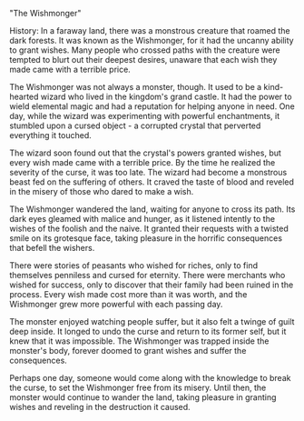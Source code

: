 "The Wishmonger"

History:
In a faraway land, there was a monstrous creature that roamed the dark forests. It was known as the Wishmonger, for it had the uncanny ability to grant wishes. Many people who crossed paths with the creature were tempted to blurt out their deepest desires, unaware that each wish they made came with a terrible price.

The Wishmonger was not always a monster, though. It used to be a kind-hearted wizard who lived in the kingdom's grand castle. It had the power to wield elemental magic and had a reputation for helping anyone in need. One day, while the wizard was experimenting with powerful enchantments, it stumbled upon a cursed object - a corrupted crystal that perverted everything it touched.

The wizard soon found out that the crystal's powers granted wishes, but every wish made came with a terrible price. By the time he realized the severity of the curse, it was too late. The wizard had become a monstrous beast fed on the suffering of others. It craved the taste of blood and reveled in the misery of those who dared to make a wish.

The Wishmonger wandered the land, waiting for anyone to cross its path. Its dark eyes gleamed with malice and hunger, as it listened intently to the wishes of the foolish and the naive. It granted their requests with a twisted smile on its grotesque face, taking pleasure in the horrific consequences that befell the wishers.

There were stories of peasants who wished for riches, only to find themselves penniless and cursed for eternity. There were merchants who wished for success, only to discover that their family had been ruined in the process. Every wish made cost more than it was worth, and the Wishmonger grew more powerful with each passing day.

The monster enjoyed watching people suffer, but it also felt a twinge of guilt deep inside. It longed to undo the curse and return to its former self, but it knew that it was impossible. The Wishmonger was trapped inside the monster's body, forever doomed to grant wishes and suffer the consequences.

Perhaps one day, someone would come along with the knowledge to break the curse, to set the Wishmonger free from its misery. Until then, the monster would continue to wander the land, taking pleasure in granting wishes and reveling in the destruction it caused.